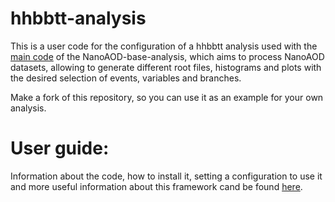 # hhbbtt-analysis
This is a user code for the configuration of a hhbbtt analysis used with the [main code](https://gitlab.cern.ch/cms-phys-ciemat/nanoaod_base_analysis.git) of the NanoAOD-base-analysis, which aims to process NanoAOD datasets, allowing to generate different root files, histograms and plots with the desired selection of events, variables and branches.

Make a fork of this repository, so you can use it as an example for your own analysis.

# User guide:

Information about the code, how to install it, setting a configuration to use it and more useful information about this framework cand be found [here](https://nanoaod-base-analysis.readthedocs.io).


